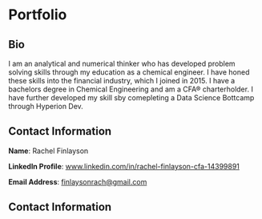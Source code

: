 # Portfolio

## Bio
I am an analytical and numerical thinker who has developed problem solving skills through my education as a chemical engineer. I have honed these skills into the financial industry, which I joined in 2015. I have a bachelors degree in Chemical Engineering and am a CFA® charterholder. I have further developed my skill sby comepleting a Data Science Bottcamp through Hyperion Dev.

## Contact Information

**Name**: Rachel Finlayson

**LinkedIn Profile**: www.linkedin.com/in/rachel-finlayson-cfa-14399891

**Email Address**: finlaysonrach@gmail.com

## Contact Information

